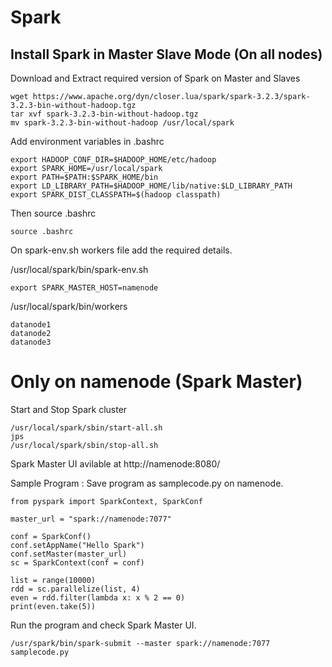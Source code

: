 # Spark

## Install Spark in Master Slave Mode (On all nodes)

Download and Extract required version of Spark on Master and Slaves
```
wget https://www.apache.org/dyn/closer.lua/spark/spark-3.2.3/spark-3.2.3-bin-without-hadoop.tgz
tar xvf spark-3.2.3-bin-without-hadoop.tgz
mv spark-3.2.3-bin-without-hadoop /usr/local/spark

```

Add environment variables in .bashrc
```
export HADOOP_CONF_DIR=$HADOOP_HOME/etc/hadoop
export SPARK_HOME=/usr/local/spark
export PATH=$PATH:$SPARK_HOME/bin
export LD_LIBRARY_PATH=$HADOOP_HOME/lib/native:$LD_LIBRARY_PATH
export SPARK_DIST_CLASSPATH=$(hadoop classpath)
```

Then source .bashrc 
```
source .bashrc
```

On spark-env.sh workers file add the required details.

/usr/local/spark/bin/spark-env.sh
```
export SPARK_MASTER_HOST=namenode
```

/usr/local/spark/bin/workers
```
datanode1
datanode2
datanode3
```

# Only on namenode (Spark Master)
Start and Stop Spark cluster
```
/usr/local/spark/sbin/start-all.sh
jps
/usr/local/spark/sbin/stop-all.sh
```

Spark Master UI avilable at http://namenode:8080/

Sample Program :
Save program as samplecode.py on namenode.

```
from pyspark import SparkContext, SparkConf

master_url = "spark://namenode:7077"

conf = SparkConf()
conf.setAppName("Hello Spark")
conf.setMaster(master_url)
sc = SparkContext(conf = conf)

list = range(10000)
rdd = sc.parallelize(list, 4)
even = rdd.filter(lambda x: x % 2 == 0)
print(even.take(5))
```

Run the program and check Spark Master UI.
```
/usr/spark/bin/spark-submit --master spark://namenode:7077 samplecode.py
```
